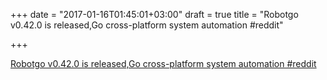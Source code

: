 +++
date = "2017-01-16T01:45:01+03:00"
draft = true
title = "Robotgo v0.42.0 is released,Go cross-platform system automation  #reddit"

+++

<p><a href="https://t.co/WZiA4Uedpn">Robotgo v0.42.0 is released,Go cross-platform system automation  #reddit</a></p>
